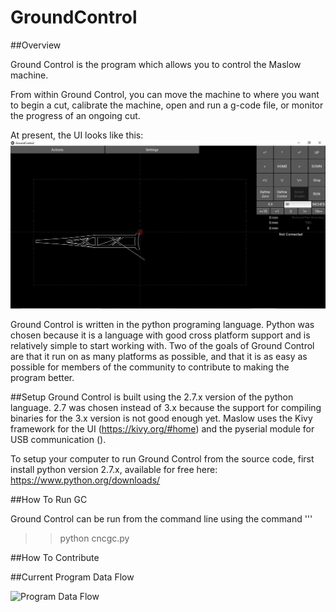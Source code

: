 GroundControl
======================




##Overview

Ground Control is the program which allows you to control the Maslow machine.

From within Ground Control, you can move the machine to where you want to begin a cut,
 calibrate the machine, open and run a g-code file, or monitor the progress of an ongoing
 cut.

 At present, the UI looks like this:
 ![UI](/Documentation/GroundControl.JPG)
 
Ground Control is written in the python programing language. Python was chosen because it
is a language with good cross platform support and is relatively simple to start working with.
Two of the goals of Ground Control are that it run on as many platforms as possible, and 
that it is as easy as possible for members of the community to contribute to making the 
program better.

##Setup
Ground Control is built using the 2.7.x version of the python language. 2.7 was chosen 
instead of 3.x because the support for compiling binaries for the 3.x version is not 
good enough yet. Maslow uses the Kivy framework for the UI (https://kivy.org/#home) and
the pyserial module for USB communication ().

To setup your computer to run Ground Control from the source code, first install python
version 2.7.x, available for free here: https://www.python.org/downloads/




##How To Run GC

Ground Control can be run from the command line using the command 
'''
> >python cncgc.py


##How To Contribute


##Current Program Data Flow

![Program Data Flow](/Documentation/GroundControlDataFlow.png)
